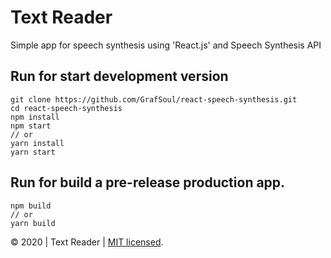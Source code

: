 # Text Reader

Simple app for speech synthesis using 'React.js' and Speech Synthesis API

## Run for start development version

```
git clone https://github.com/GrafSoul/react-speech-synthesis.git
cd react-speech-synthesis
npm install
npm start
// or
yarn install
yarn start
```

## Run for build a pre-release production app.

```
npm build
// or
yarn build
```

&#169; 2020 | Text Reader | [MIT licensed].

[mit licensed]: https://github.com/GrafSoul/react-speech-synthesis/blob/master/LICENSE
